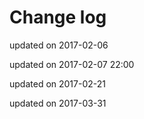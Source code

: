 # Change log


updated on 2017-02-06

updated on 2017-02-07 22:00

updated on 2017-02-21

updated on 2017-03-31




